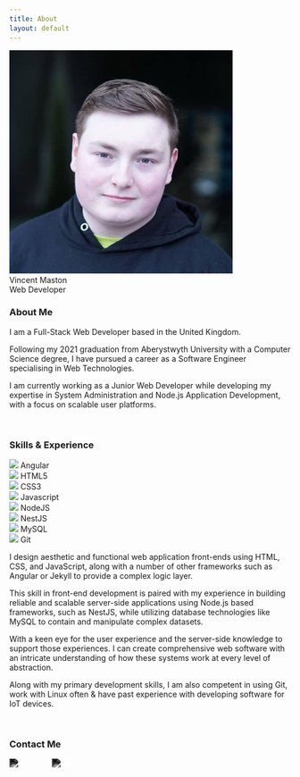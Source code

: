 ```yaml
---
title: About
layout: default
---
```


<link rel="stylesheet" type="text/css" href="/assets/css/styles_description.css" />

<div id="image-container" class="image-container imgdisplay">
    <img class="me" src="/assets/img/me.jpg" alt="Vincent Maston" />
    <div class="name">
      Vincent Maston
      <div class="undername">Web Developer</div>
    </div>
</div>


### About Me

I am a Full-Stack Web Developer based in the United Kingdom.

Following my 2021 graduation from Aberystwyth University with a Computer Science degree, I have pursued a career as a Software Engineer specialising in Web Technologies.

I am currently working as a Junior Web Developer while developing my expertise in System Administration and Node.js Application Development, with a focus on scalable user platforms.

<br>

### Skills & Experience

<div class="skills-grid">
  <div class="skills-container">
    <img class="skills-picture" src="https://cdn.jsdelivr.net/gh/devicons/devicon/icons/angularjs/angularjs-original.svg"/>
    <span>Angular</span>
  </div>

  <div class="skills-container">
      <img class="skills-picture" src="https://cdn.jsdelivr.net/gh/devicons/devicon/icons/html5/html5-original.svg"/>
      <span>HTML5</span>
  </div>

  <div class="skills-container">
      <img class="skills-picture" src="https://cdn.jsdelivr.net/gh/devicons/devicon/icons/css3/css3-original.svg"/>
      <span>CSS3</span>
  </div>

  <div class="skills-container">
      <img class="skills-picture" src="https://cdn.jsdelivr.net/gh/devicons/devicon/icons/javascript/javascript-original.svg"/>
      <span>Javascript</span>
  </div>

  <div class="skills-container">
      <img class="skills-picture" src="https://cdn.jsdelivr.net/gh/devicons/devicon/icons/nodejs/nodejs-original.svg"/>
      <span>NodeJS</span>
  </div>

  <div class="skills-container">
      <img class="skills-picture" src="https://cdn.jsdelivr.net/gh/devicons/devicon/icons/nestjs/nestjs-plain.svg"/>
      <span>NestJS</span>
  </div>

  <div class="skills-container">
      <img class="skills-picture" src="https://cdn.jsdelivr.net/gh/devicons/devicon/icons/mysql/mysql-original.svg"/>
      <span>MySQL</span>
  </div>

  <div class="skills-container">
      <img class="skills-picture" src="https://cdn.jsdelivr.net/gh/devicons/devicon/icons/git/git-original.svg"/>
      <span>Git</span>
  </div>

</div>

I design aesthetic and functional web application front-ends using HTML, CSS, and JavaScript, along with a number of other frameworks such as Angular or Jekyll to provide a complex logic layer.

This skill in front-end development is paired with my experience in building reliable and scalable server-side applications using Node.js based frameworks, such as NestJS, while utilizing database technologies like MySQL to contain and manipulate complex datasets.

With a keen eye for the user experience and the server-side knowledge to support those experiences. I can create comprehensive web software with an intricate understanding of how these systems work at every level of abstraction.

Along with my primary development skills, I am also competent in using Git, work with Linux often & have past experience with developing software for IoT devices.

<br>

### Contact Me

<img
  src="https://cdn.jsdelivr.net/gh/devicons/devicon/icons/linkedin/linkedin-plain.svg"
  width="50px"
  height="auto"
  style="filter: invert(100%) sepia(100%) saturate(0%) hue-rotate(137deg) brightness(103%) contrast(101%)"
  alt="LinkedIn"
/>
<img
  src="https://cdn.jsdelivr.net/gh/devicons/devicon/icons/github/github-original.svg"
  width="50px"
  height="auto"
  style="filter: invert(100%) sepia(100%) saturate(0%) hue-rotate(137deg) brightness(103%) contrast(101%)"
  alt="Github"
/>
